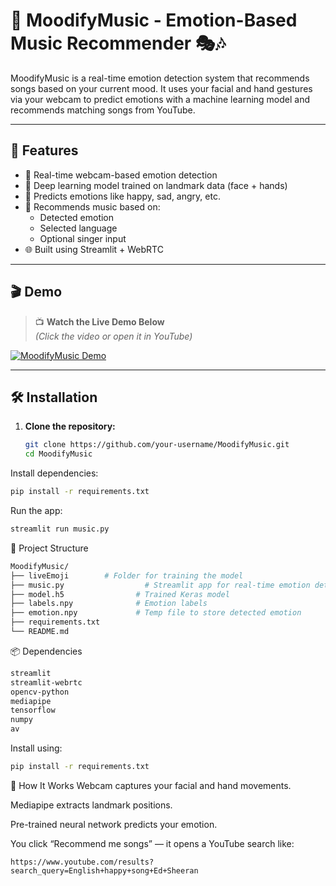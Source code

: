 # 🎵 MoodifyMusic - Emotion-Based Music Recommender 🎭🎶

MoodifyMusic is a real-time emotion detection system that recommends songs based on your current mood. It uses your facial and hand gestures via your webcam to predict emotions with a machine learning model and recommends matching songs from YouTube.

---

## 🚀 Features

- 🎥 Real-time webcam-based emotion detection
- 🧠 Deep learning model trained on landmark data (face + hands)
- 🎯 Predicts emotions like happy, sad, angry, etc.
- 🔗 Recommends music based on:
  - Detected emotion
  - Selected language
  - Optional singer input
- 🌐 Built using Streamlit + WebRTC

---

## 🎬 Demo

> 📺 **Watch the Live Demo Below**  
> *(Click the video or open it in YouTube)*

[![MoodifyMusic Demo](https://img.youtube.com/vi/jsJrREv9lyY/0.jpg)](https://www.youtube.com/watch?v=jsJrREv9lyY)

---

## 🛠️ Installation

1. **Clone the repository:**
   ```bash
   git clone https://github.com/your-username/MoodifyMusic.git
   cd MoodifyMusic
Install dependencies:

```bash
pip install -r requirements.txt
```
Run the app:

```bash
streamlit run music.py
```
📂 Project Structure
```bash
MoodifyMusic/
├── liveEmoji        # Folder for training the model 
├── music.py                  # Streamlit app for real-time emotion detection
├── model.h5                # Trained Keras model
├── labels.npy              # Emotion labels
├── emotion.npy             # Temp file to store detected emotion
├── requirements.txt
└── README.md
```
📦 Dependencies
```txt
streamlit
streamlit-webrtc
opencv-python
mediapipe
tensorflow
numpy
av
```
Install using:

```bash
pip install -r requirements.txt
```
📸 How It Works
Webcam captures your facial and hand movements.

Mediapipe extracts landmark positions.

Pre-trained neural network predicts your emotion.

You click “Recommend me songs” — it opens a YouTube search like:

```arduino
https://www.youtube.com/results?search_query=English+happy+song+Ed+Sheeran
```
